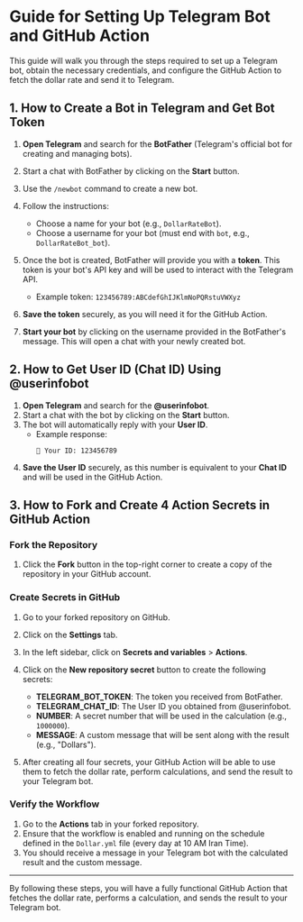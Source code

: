 # Guide for Setting Up Telegram Bot and GitHub Action

This guide will walk you through the steps required to set up a Telegram bot, obtain the necessary credentials, and configure the GitHub Action to fetch the dollar rate and send it to Telegram.

## 1. How to Create a Bot in Telegram and Get Bot Token

1. **Open Telegram** and search for the **BotFather** (Telegram's official bot for creating and managing bots).
2. Start a chat with BotFather by clicking on the **Start** button.
3. Use the `/newbot` command to create a new bot.
4. Follow the instructions:
   - Choose a name for your bot (e.g., `DollarRateBot`).
   - Choose a username for your bot (must end with `bot`, e.g., `DollarRateBot_bot`).
5. Once the bot is created, BotFather will provide you with a **token**. This token is your bot's API key and will be used to interact with the Telegram API.
   - Example token: `123456789:ABCdefGhIJKlmNoPQRstuVWXyz`

6. **Save the token** securely, as you will need it for the GitHub Action.

7. **Start your bot** by clicking on the username provided in the BotFather's message. This will open a chat with your newly created bot.

## 2. How to Get User ID (Chat ID) Using @userinfobot

1. **Open Telegram** and search for the **@userinfobot**.
2. Start a chat with the bot by clicking on the **Start** button.
3. The bot will automatically reply with your **User ID**.
   - Example response:
     ```
     👤 Your ID: 123456789
     ```
4. **Save the User ID** securely, as this number is equivalent to your **Chat ID** and will be used in the GitHub Action.

## 3. How to Fork and Create 4 Action Secrets in GitHub Action

### Fork the Repository

1. Click the **Fork** button in the top-right corner to create a copy of the repository in your GitHub account.

### Create Secrets in GitHub

1. Go to your forked repository on GitHub.
2. Click on the **Settings** tab.
3. In the left sidebar, click on **Secrets and variables** > **Actions**.
4. Click on the **New repository secret** button to create the following secrets:

   - **TELEGRAM_BOT_TOKEN**: The token you received from BotFather.
   - **TELEGRAM_CHAT_ID**: The User ID you obtained from @userinfobot.
   - **NUMBER**: A secret number that will be used in the calculation (e.g., `1000000`).
   - **MESSAGE**: A custom message that will be sent along with the result (e.g., "Dollars").

5. After creating all four secrets, your GitHub Action will be able to use them to fetch the dollar rate, perform calculations, and send the result to your Telegram bot.

### Verify the Workflow

1. Go to the **Actions** tab in your forked repository.
2. Ensure that the workflow is enabled and running on the schedule defined in the `Dollar.yml` file (every day at 10 AM Iran Time).
3. You should receive a message in your Telegram bot with the calculated result and the custom message.

---

By following these steps, you will have a fully functional GitHub Action that fetches the dollar rate, performs a calculation, and sends the result to your Telegram bot.